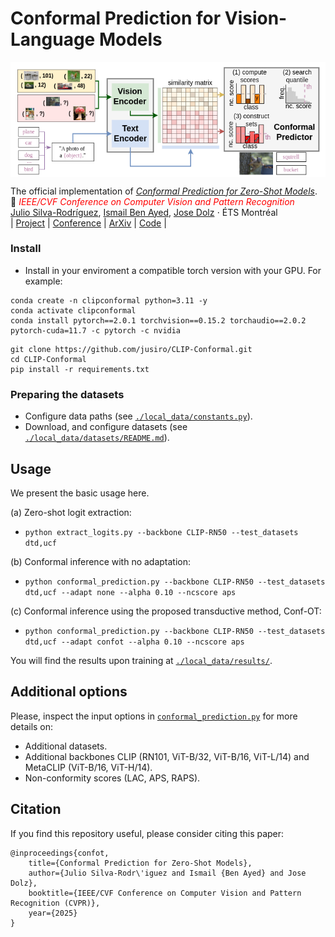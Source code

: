 # Conformal Prediction for Vision-Language Models

<img src="./local_data/media/confvlms_overview.png" width = "750" alt="" align=center /> <br/>

The official implementation of [*Conformal Prediction for Zero-Shot Models*](https://arxiv.org/abs/2505.24693).<br/>
📜 <span style="color:red">*IEEE/CVF Conference on Computer Vision and Pattern Recognition*</span> \
[Julio Silva-Rodríguez](https://scholar.google.es/citations?user=1UMYgHMAAAAJ&hl),
[Ismail Ben Ayed](https://scholar.google.es/citations?user=29vyUccAAAAJ&hl),
[Jose Dolz](https://scholar.google.es/citations?user=yHQIFFMAAAAJ&hl) ⋅ ÉTS Montréal
<br/>
| [Project](https://jusiro.github.io/projects/confot) | [Conference](https://arxiv.org/abs/2505.24693) | [ArXiv](https://arxiv.org/abs/2505.24693) | [Code](https://github.com/jusiro/CLIP-Conformal) |
<br/>


### Install

* Install in your enviroment a compatible torch version with your GPU. For example:

```
conda create -n clipconformal python=3.11 -y
conda activate clipconformal
conda install pytorch==2.0.1 torchvision==0.15.2 torchaudio==2.0.2 pytorch-cuda=11.7 -c pytorch -c nvidia
```

```
git clone https://github.com/jusiro/CLIP-Conformal.git
cd CLIP-Conformal
pip install -r requirements.txt
```

### Preparing the datasets
- Configure data paths (see [`./local_data/constants.py`](./local_data/constants.py)).
- Download, and configure datasets (see [`./local_data/datasets/README.md`](./local_data/datasets/README.md)).

## Usage
We present the basic usage here.

(a) Zero-shot logit extraction:
- `python extract_logits.py --backbone CLIP-RN50 --test_datasets dtd,ucf`

(b) Conformal inference with no adaptation:
- `python conformal_prediction.py --backbone CLIP-RN50 --test_datasets dtd,ucf --adapt none --alpha 0.10 --ncscore aps`

(c) Conformal inference using the proposed transductive method, Conf-OT:
- `python conformal_prediction.py --backbone CLIP-RN50 --test_datasets dtd,ucf --adapt confot --alpha 0.10 --ncscore aps`

You will find the results upon training at [`./local_data/results/`](./local_data/results/).

## Additional options

Please, inspect the input options in [`conformal_prediction.py`](conformal_prediction.py) for more details on:
- Additional datasets.
- Additional backbones CLIP (RN101, ViT-B/32, ViT-B/16, ViT-L/14) and MetaCLIP (ViT-B/16, ViT-H/14).
- Non-conformity scores (LAC, APS, RAPS).


## Citation

If you find this repository useful, please consider citing this paper:
```
@inproceedings{confot,
    title={Conformal Prediction for Zero-Shot Models},
    author={Julio Silva-Rodr\'iguez and Ismail {Ben Ayed} and Jose Dolz},
    booktitle={IEEE/CVF Conference on Computer Vision and Pattern Recognition (CVPR)},
    year={2025}
}
```

